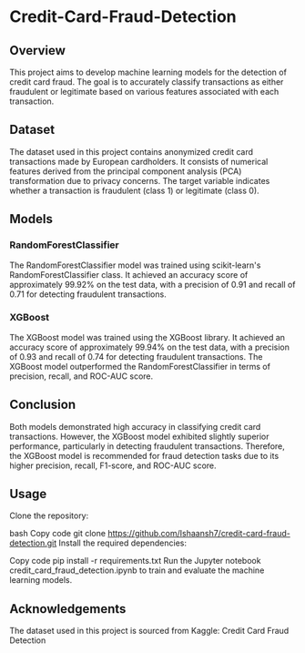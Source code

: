 # Credit-Card-Fraud-Detection

## Overview
This project aims to develop machine learning models for the detection of credit card fraud. The goal is to accurately classify transactions as either fraudulent or legitimate based on various features associated with each transaction.

## Dataset
The dataset used in this project contains anonymized credit card transactions made by European cardholders. It consists of numerical features derived from the principal component analysis (PCA) transformation due to privacy concerns. The target variable indicates whether a transaction is fraudulent (class 1) or legitimate (class 0).

## Models
### RandomForestClassifier
The RandomForestClassifier model was trained using scikit-learn's RandomForestClassifier class. It achieved an accuracy score of approximately 99.92% on the test data, with a precision of 0.91 and recall of 0.71 for detecting fraudulent transactions.

### XGBoost
The XGBoost model was trained using the XGBoost library. It achieved an accuracy score of approximately 99.94% on the test data, with a precision of 0.93 and recall of 0.74 for detecting fraudulent transactions. The XGBoost model outperformed the RandomForestClassifier in terms of precision, recall, and ROC-AUC score.

## Conclusion
Both models demonstrated high accuracy in classifying credit card transactions. However, the XGBoost model exhibited slightly superior performance, particularly in detecting fraudulent transactions. Therefore, the XGBoost model is recommended for fraud detection tasks due to its higher precision, recall, F1-score, and ROC-AUC score.

## Usage
Clone the repository:

bash
Copy code
git clone https://github.com/Ishaansh7/credit-card-fraud-detection.git
Install the required dependencies:

Copy code
pip install -r requirements.txt
Run the Jupyter notebook credit_card_fraud_detection.ipynb to train and evaluate the machine learning models.

## Acknowledgements
The dataset used in this project is sourced from Kaggle: Credit Card Fraud Detection
